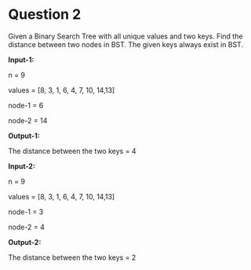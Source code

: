 # Question 2

Given a Binary Search Tree with all unique values and two keys. Find the distance between two nodes in BST. The given keys always exist in BST.

**Input-1:**

n = 9

values = [8, 3, 1, 6, 4, 7, 10, 14,13]

node-1 = 6

node-2 = 14

**Output-1:**

The distance between the two keys = 4

**Input-2:**

n = 9

values = [8, 3, 1, 6, 4, 7, 10, 14,13]

node-1 = 3

node-2 = 4

**Output-2:**

The distance between the two keys = 2